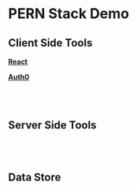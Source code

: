 # PERN Stack Demo

## Client Side Tools

**<p>[React](reactjs.org)</p>**
**<p>[Auth0](https://www.npmjs.com/package/auth0-js)</p>**
<br><br>

## Server Side Tools

<br><br>

## Data Store
